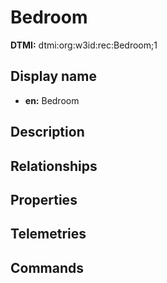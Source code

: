 # Bedroom
**DTMI:** dtmi:org:w3id:rec:Bedroom;1
## Display name
- **en:** Bedroom
## Description
## Relationships
## Properties
## Telemetries
## Commands
